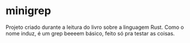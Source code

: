 # minigrep

Projeto criado durante a leitura do livro sobre a linguagem Rust. Como o nome induz, é um grep beeeem básico, feito só pra testar as coisas.
